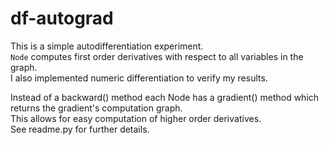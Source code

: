 # df-autograd
This is a simple autodifferentiation experiment.  
`Node` computes first order derivatives with respect to all variables in the graph.  
I also implemented numeric differentiation to verify my results.  

Instead of a backward() method each Node has a gradient() method which returns the gradient's computation graph.  
This allows for easy computation of higher order derivatives.  
See readme.py for further details. 
